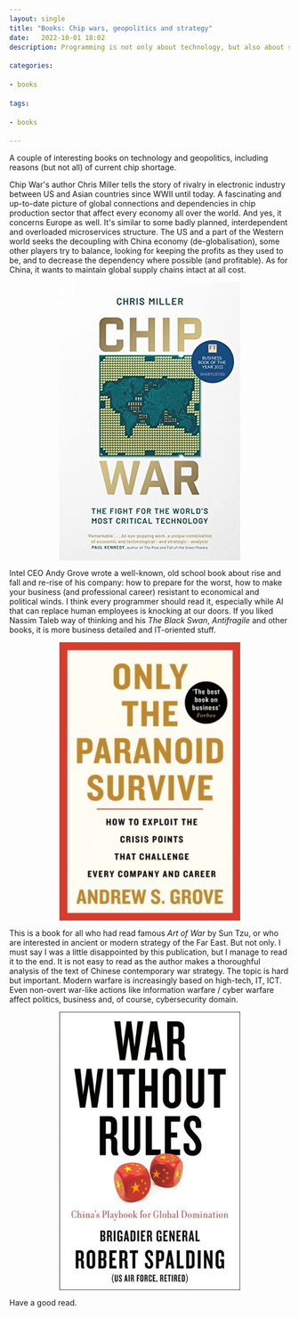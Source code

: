 ```yaml
---
layout: single
title: "Books: Chip wars, geopolitics and strategy"
date:   2022-10-01 18:02
description: Programming is not only about technology, but also about strategy.

categories:

- books

tags:

- books

---
```


A couple of interesting books on technology and geopolitics, including reasons (but not all) of current chip shortage.

Chip War's author Chris Miller tells the story of rivalry in electronic industry between US and Asian countries since WWII until today. 
A fascinating and up-to-date picture of global connections and dependencies in chip production sector that affect every economy all over the world.
And yes, it concerns Europe as well. It's similar to some badly planned, interdependent and overloaded microservices structure.
The US and a part of the Western world seeks the decoupling with China economy (de-globalisation), some other players try to balance, looking for keeping the profits as they used to be,
and to decrease the dependency where possible (and profitable). As for China, it wants to maintain global supply chains intact at all cost.


<img src="/assets/images/chip_war_chris_miller.jpg"  alt="Chip War Chris Miller book cover" style="display: block; margin: auto;" width="325" height="500">


Intel CEO Andy Grove wrote a well-known, old school book about rise and fall and re-rise of his company: how to prepare for the worst, how to make your business (and professional career) resistant to economical and political winds.
I think every programmer should read it, especially while AI that can replace human employees is knocking at our doors. If you liked Nassim Taleb way of thinking and his *The Black Swan*, *Antifragile* and other books, it is more business detailed 
and IT-oriented stuff.


<img src="/assets/images/only_the_paranoid_survive_andy_grove.jpg"  alt="Only the Paranoid Survive Andy Grove book cover" style="display: block; margin: auto;" width="325" height="500">


This is a book for all who had read famous *Art of War* by Sun Tzu, or who are interested in ancient or modern strategy of the Far East. But not only. I must say I was a little disappointed by this publication, but I manage to read it to the end.
It is not easy to read as the author makes a thoroughful analysis of the text of Chinese contemporary war strategy. The topic is hard but important. Modern warfare is increasingly based on high-tech, IT, ICT. Even non-overt war-like actions like 
information warfare / cyber warfare affect politics, business and, of course, cybersecurity domain. 


<img src="/assets/images/war_without_rules_robert_spalding.jpg"  alt="War Without Rules book cover" style="display: block; margin: auto;" width="325" height="500">


Have a good read.